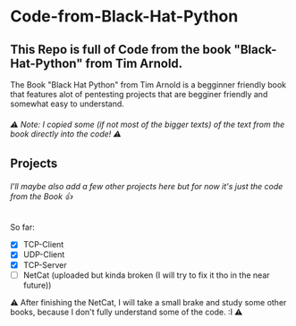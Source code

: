 # Code-from-Black-Hat-Python

## This Repo is full of Code from the book "Black-Hat-Python" from Tim Arnold.
   The Book "Black Hat Python" from Tim Arnold is a begginner friendly book that features alot of  pentesting projects that are begginer friendly and somewhat easy to understand. 
###### :warning: Note: I copied some (if not most of the bigger texts) of the text from the book directly into the code! :warning:
## Projects
###### I'll maybe also add a few other projects here but for now it's just the code from the Book :+1:

So far:

- [x] TCP-Client
- [x] UDP-Client
- [x] TCP-Server
- [ ] NetCat (uploaded but kinda broken (I will try to fix it tho in the near future))

:warning: After finishing the NetCat, I will take a small brake and study some other books, because I don't fully understand some of the code. :I :warning:
